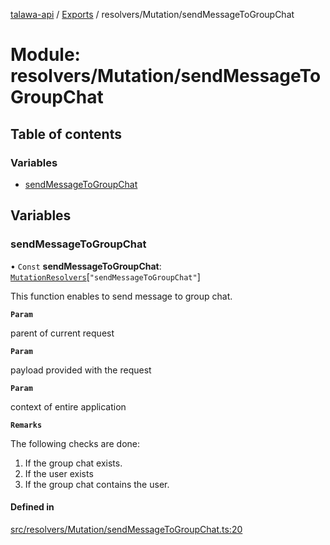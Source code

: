 [talawa-api](../README.md) / [Exports](../modules.md) / resolvers/Mutation/sendMessageToGroupChat

# Module: resolvers/Mutation/sendMessageToGroupChat

## Table of contents

### Variables

- [sendMessageToGroupChat](resolvers_Mutation_sendMessageToGroupChat.md#sendmessagetogroupchat)

## Variables

### sendMessageToGroupChat

• `Const` **sendMessageToGroupChat**: [`MutationResolvers`](types_generatedGraphQLTypes.md#mutationresolvers)[``"sendMessageToGroupChat"``]

This function enables to send message to group chat.

**`Param`**

parent of current request

**`Param`**

payload provided with the request

**`Param`**

context of entire application

**`Remarks`**

The following checks are done:
1. If the group chat exists.
2. If the user exists
3. If the group chat contains the user.

#### Defined in

[src/resolvers/Mutation/sendMessageToGroupChat.ts:20](https://github.com/PalisadoesFoundation/talawa-api/blob/095495b/src/resolvers/Mutation/sendMessageToGroupChat.ts#L20)
